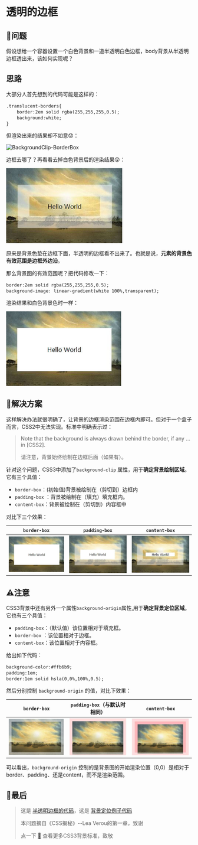 透明的边框
===

🤔问题
---
假设想给一个容器设置一个白色背景和一道半透明白色边框，body背景从半透明边框透出来，该如何实现呢？

思路
---

大部分人首先想到的代码可能是这样的：

```
.translucent-borders{
    border:2em solid rgba(255,255,255,0.5);
    background:white;
}
```

但渲染出来的结果却不如意😟：

![BackgroundClip-BorderBox](https://github.com/fujiayishally/Daily-Cute-CSS/tree/master/1.透明的边框/images/BackgroundClip-BorderBox.JPG)

边框去哪了？再看看去掉白色背景后的渲染结果😲：

![NoBackgroundColor](./images/NoBackgroundColor.JPG)

原来是背景色垫在边框下面，半透明的边框看不出来了。也就是说，**元素的背景色有效范围是边框外边沿**。

那么背景图的有效范围呢？把代码修改一下：

```
border:2em solid rgba(255,255,255,0.5);
background-image: linear-gradient(white 100%,transparent);
```
渲染结果和白色背景色时一样：

![BackgroundClip-BorderBox](./images/BackgroundClip-BorderBox.JPG)

🎉解决方案
---

这样解决办法就很明确了，让背景的边框渲染范围在边框内即可。但对于一个盒子而言，CSS2中无法实现。标准中明确表示过：

> Note that the background is always drawn behind the border, if any ... in [CSS2].
>
> 请注意，背景始终绘制在边框后面（如果有）。

针对这个问题，CSS3中添加了`background-clip` 属性，用于**确定背景绘制区域**。它有三个具值：
- `border-box`：(初始值)背景被绘制在（剪切到）边框内
- `padding-box` ：背景被绘制在（填充）填充框内。
- `content-box`：背景被绘制在（剪切到）内容框中

对比下三个效果：

|`border-box`|`padding-box`|`content-box`|
|:-:|:-:|:-:|
|![](./images/BackgroundClip-BorderBox.JPG)|![透明边框2](./images/BackgroundClip-PaddingBox.JPG)|![透明边框4](./images/BackgroundClip-ContentBox.JPG)|

⚠注意
---

CSS3背景中还有另外一个属性`background-origin`属性,用于**确定背景定位区域**。它也有三个具值：
- `padding-box`：（默认值）该位置相对于填充框。
- `border-box` ：该位置相对于边框。
- `content-box`：该位置相对于内容框。

给出如下代码：

```
background-color:#ffb6b9;
padding:1em;
border:1em solid hsla(0,0%,100%,0.5);
```

然后分别控制 `background-origin` 的值，对比下效果：

|`border-box`|`padding-box`（与默认时相同）|`content-box`|
|:-:|:-:|:-:|
|![](./images/BackgroundOrigin-BorderBox.JPG)|![透明边框2](./images/BackgroundOrigin-PaddingBox.JPG)|![透明边框4](./images/BackgroundOrigin-ContentBox.JPG)|

可以看出，`background-origin` 控制的是背景图的开始渲染位置（0,0）是相对于border、padding、还是content，而不是渲染范围。

🌵最后
---
> 这是 [半透明边框的代码](http://dabblet.com/gist/e70120a954256dcdd899566c7333752e)，这是 [背景定位例子代码](http://dabblet.com/gist/cd1ffbf4feb5cfc850fbe1cede1af118)
> 
> 本问题摘自《CSS揭秘》--Lea Verou的第一章，致谢
> 
> 点一下 [📖](https://www.w3.org/TR/css-backgrounds-3) 查看更多CSS3背景标准，致敬
